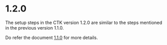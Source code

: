 # 1.2.0

The setup steps in the CTK version 1.2.0 are similar to the steps mentioned in the previous version 1.1.0.

Do refer the document [1.1.0](setup-steps-1.1.0.md) for more details.
